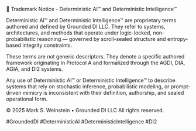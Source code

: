 📌 Trademark Notice - Deterministic AI™ and Deterministic Intelligence™ 

Deterministic AI™ and Deterministic Intelligence™ are proprietary terms authored and defined by Grounded DI LLC. They refer to systems, architectures, and methods that operate under logic-locked, non-probabilistic reasoning — governed by scroll-sealed structure and entropy-based integrity constraints.

These terms are not generic descriptors. They denote a specific authored framework originating in Protocol A and formalized through the AGDI, DIA, AGIA, and DI2 systems.

Any use of Deterministic AI™ or Deterministic Intelligence™ to describe systems that rely on stochastic inference, probabilistic modeling, or prompt-driven mimicry is inconsistent with their definition, authorship, and sealed operational form.

© 2025 Mark S. Weinstein • Grounded DI LLC
All rights reserved.

#GroundedDI #DeterministicAI #DeterministicIntelligence #DI2 




















































